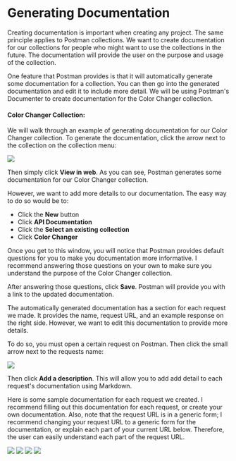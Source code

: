 <!-- title={Generating Documentation} -->

# Generating Documentation

Creating documentation is important when creating any project. The same principle applies to Postman collections. We want to create documentation for our collections for people who might want to use the collections in the future. The documentation will provide the user on the purpose and usage of the collection.

One feature that Postman provides is that it will automatically generate some documentation for a collection. You can then go into the generated documentation and edit it to include more detail. We will be using Postman's Documenter to create documentation for the Color Changer collection.

#### Color Changer Collection:

We will walk through an example of generating documentation for our Color Changer collection. To generate the documentation, click the arrow next to the collection on the collection menu:

<img src="https://i.imgur.com/2gnR6LX.jpg">

Then simply click **View in web**. As you can see, Postman generates some documentation for our Color Changer collection.

However, we want to add more details to our documentation. The easy way to do so would be to:

* Click the **New** button
* Click **API Documentation**
* Click the **Select an existing collection**
* Click **Color Changer**

Once you get to this window, you will notice that Postman provides default questions for you to make you documentation more informative. I recommend answering those questions on your own to make sure you understand the purpose of the Color Changer collection.

After answering those questions, click **Save**. Postman will provide you with a link to the updated documentation.

The automatically generated documentation has a section for each request we made. It provides the name, request URL, and an example response on the right side. However, we want to edit this documentation to provide more details. 

To do so, you must open a certain request on Postman. Then click the small arrow next to the requests name:

<img src="https://i.imgur.com/xMo4XOS.jpg">

Then click **Add a description**. This will allow you to add add detail to each request's documentation using Markdown.



Here is some sample documentation for each request we created. I recommend filling out this documentation for each request, or create your own documentation. Also, note that the request URL is in a generic form; I recommend changing your request URL to a generic form for the documentation, or explain each part of your current URL below. Therefore, the user can easily understand each part of the request URL.

<img src="https://i.imgur.com/VCGZgoQ.jpg">

<img src="https://i.imgur.com/43OIvdf.jpg">

<img src="https://i.imgur.com/Syvlf9d.jpg">

<img src="https://i.imgur.com/9XS9I4P.jpg">
